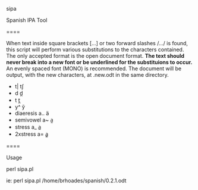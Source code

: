 sipa

Spanish IPA Tool

====

When text inside square brackets [...] or two forward slashes /.../ is found, this script will perform
various substitutions to the characters contained. The only accepted format is the open document format.
**The text should never break into a new font or be underlined for the substituions to occur.**
An evenly spaced font (MONO) is recommended. The document will be output, with the new characters, 
at <inputfilename>.new.odt in the same directory.
 
 * <ch>       t|    tʃ
 * <d>        d     d̪
 * <t>        t     t̪
 * <ll> <y>   y^    y̌
 * diaeresis  a..   ä
 * semivowel  a~    a̰
 * stress     a_    a̲
 * 2xstress   a=    a̳
 
 ====
 
 Usage
 
 perl sipa.pl <document>

 ie:
 perl sipa.pl /home/brhoades/spanish/0.2.1.odt
 
